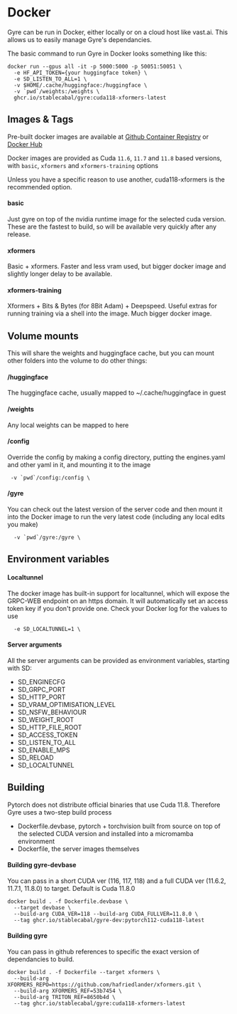 # Docker

Gyre can be run in Docker, either locally or on a cloud host like vast.ai. This
allows us to easily manage Gyre's dependancies.

The basic command to run Gyre in Docker looks something like this:

```
docker run --gpus all -it -p 5000:5000 -p 50051:50051 \
  -e HF_API_TOKEN={your huggingface token} \
  -e SD_LISTEN_TO_ALL=1 \
  -v $HOME/.cache/huggingface:/huggingface \
  -v `pwd`/weights:/weights \
  ghcr.io/stablecabal/gyre:cuda118-xformers-latest
```

## Images & Tags

Pre-built docker images are available at [Github Container Registry](https://github.com/stablecabal/gyre/pkgs/container/gyre) or [Docker Hub](https://hub.docker.com/r/hafriedlander/gyre)

Docker images are provided as Cuda `11.6`, `11.7` and `11.8` based versions,
with `basic`, `xformers` and `xformers-training` options

Unless you have a specific reason to use another, cuda118-xformers is the recommended option.

#### basic

Just gyre on top of the nvidia runtime image for the selected cuda version. These are the fastest to build, so will be available very quickly after any release.

#### xformers

Basic + xformers. Faster and less vram used, but bigger docker image and slightly longer delay to be available.

#### xformers-training

Xformers + Bits & Bytes (for 8Bit Adam) + Deepspeed. Useful extras for running training via a shell into the image. Much bigger docker image.

## Volume mounts

This will share the weights and huggingface cache, but you can
mount other folders into the volume to do other things:

#### /huggingface

The huggingface cache, usually mapped to ~/.cache/huggingface in guest

#### /weights

Any local weights can be mapped to here

#### /config

Override the config by making a config directory,
putting the engines.yaml and other yaml in it, 
and mounting it to the image

  ```
   -v `pwd`/config:/config \
  ```

#### /gyre

You can check out the latest version of the server code and then
mount it into the Docker image to run the very latest code (including
any local edits you make)

  ```
    -v `pwd`/gyre:/gyre \
  ```

## Environment variables

#### Localtunnel

The docker image has built-in support for localtunnel, which
will expose the GRPC-WEB endpoint on an https domain. It will
automatically set an access token key if you don't provide one.
Check your Docker log for the values to use

```
  -e SD_LOCALTUNNEL=1 \
```

#### Server arguments

All the server arguments can be provided as environment variables, starting
with SD:

- SD_ENGINECFG
- SD_GRPC_PORT
- SD_HTTP_PORT
- SD_VRAM_OPTIMISATION_LEVEL
- SD_NSFW_BEHAVIOUR
- SD_WEIGHT_ROOT
- SD_HTTP_FILE_ROOT
- SD_ACCESS_TOKEN
- SD_LISTEN_TO_ALL
- SD_ENABLE_MPS
- SD_RELOAD
- SD_LOCALTUNNEL

## Building

Pytorch does not distribute official binaries that use Cuda 11.8. Therefore Gyre uses a two-step
build process

- Dockerfile.devbase, pytorch + torchvision built from source on top of the selected CUDA version and installed into a micromamba environment
- Dockerfile, the server images themselves

#### Building gyre-devbase

You can pass in a short CUDA ver (116, 117, 118) and a full CUDA ver (11.6.2, 11.7.1, 11.8.0) to target.
Default is Cuda 11.8.0

```
docker build . -f Dockerfile.devbase \
  --target devbase \
  --build-arg CUDA_VER=118 --build-arg CUDA_FULLVER=11.8.0 \
  --tag ghcr.io/stablecabal/gyre-dev:pytorch112-cuda118-latest
```

#### Building gyre

You can pass in github references to specific the exact version of dependancies to build.

```
docker build . -f Dockerfile --target xformers \
  --build-arg XFORMERS_REPO=https://github.com/hafriedlander/xformers.git \
  --build-arg XFORMERS_REF=53b7454 \
  --build-arg TRITON_REF=8650b4d \
  --tag ghcr.io/stablecabal/gyre:cuda118-xformers-latest
```
